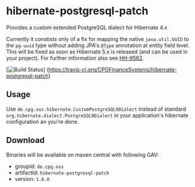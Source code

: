 # hibernate-postgresql-patch
Provides a custom extended PostgreSQL dialect for Hibernate 4.x

Currently it constists only of a fix for mapping the native `java.util.UUID` to the `pg-uuid` type without adding
JPA's `@Type` annotation at entity field level. This will be fixed as soon as Hibernate 5.x is released (and can
be used in your project). For further information also see [HH-9562](https://hibernate.atlassian.net/browse/HHH-9562).

[![Build Status](https://api.travis-ci.org/CPGFinanceSystems/hibernate-postgresql-patch.svg?branch=master)]
(https://travis-ci.org/CPGFinanceSystems/hibernate-postgresql-patch)

## Usage

Use `de.cpg.oss.hibernate.CustomPostgreSQL9Dialect` instead of standard `org.hibernate.dialect.PostgreSQL9Dialect`
in your application's hibernate configuration an you're done.

## Download

Binaries will be available on maven central with following GAV:

- groupId: `de.cpg.oss`
- artifactId: `hibernate-postgresql-patch`
- version: `1.0.0`
